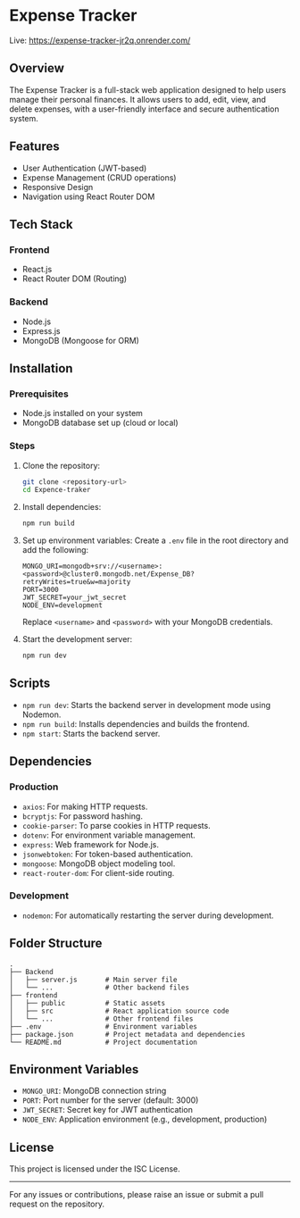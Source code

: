 # Expense Tracker

Live: https://expense-tracker-jr2q.onrender.com/

## Overview
The Expense Tracker is a full-stack web application designed to help users manage their personal finances. It allows users to add, edit, view, and delete expenses, with a user-friendly interface and secure authentication system.

## Features
- User Authentication (JWT-based)
- Expense Management (CRUD operations)
- Responsive Design
- Navigation using React Router DOM

## Tech Stack
### Frontend
- React.js
- React Router DOM (Routing)

### Backend
- Node.js
- Express.js
- MongoDB (Mongoose for ORM)

## Installation

### Prerequisites
- Node.js installed on your system
- MongoDB database set up (cloud or local)

### Steps
1. Clone the repository:
   ```bash
   git clone <repository-url>
   cd Expence-traker
   ```

2. Install dependencies:
   ```bash
   npm run build
   ```

3. Set up environment variables:
   Create a `.env` file in the root directory and add the following:
   ```env
   MONGO_URI=mongodb+srv://<username>:<password>@cluster0.mongodb.net/Expense_DB?retryWrites=true&w=majority
   PORT=3000
   JWT_SECRET=your_jwt_secret
   NODE_ENV=development
   ```
   Replace `<username>` and `<password>` with your MongoDB credentials.

4. Start the development server:
   ```bash
   npm run dev
   ```

## Scripts
- `npm run dev`: Starts the backend server in development mode using Nodemon.
- `npm run build`: Installs dependencies and builds the frontend.
- `npm start`: Starts the backend server.

## Dependencies
### Production
- `axios`: For making HTTP requests.
- `bcryptjs`: For password hashing.
- `cookie-parser`: To parse cookies in HTTP requests.
- `dotenv`: For environment variable management.
- `express`: Web framework for Node.js.
- `jsonwebtoken`: For token-based authentication.
- `mongoose`: MongoDB object modeling tool.
- `react-router-dom`: For client-side routing.

### Development
- `nodemon`: For automatically restarting the server during development.

## Folder Structure
```
.
├── Backend
│   ├── server.js       # Main server file
│   └── ...             # Other backend files
├── frontend
│   ├── public          # Static assets
│   ├── src             # React application source code
│   └── ...             # Other frontend files
├── .env                # Environment variables
├── package.json        # Project metadata and dependencies
└── README.md           # Project documentation
```

## Environment Variables
- `MONGO_URI`: MongoDB connection string
- `PORT`: Port number for the server (default: 3000)
- `JWT_SECRET`: Secret key for JWT authentication
- `NODE_ENV`: Application environment (e.g., development, production)

## License
This project is licensed under the ISC License.

---

For any issues or contributions, please raise an issue or submit a pull request on the repository.

